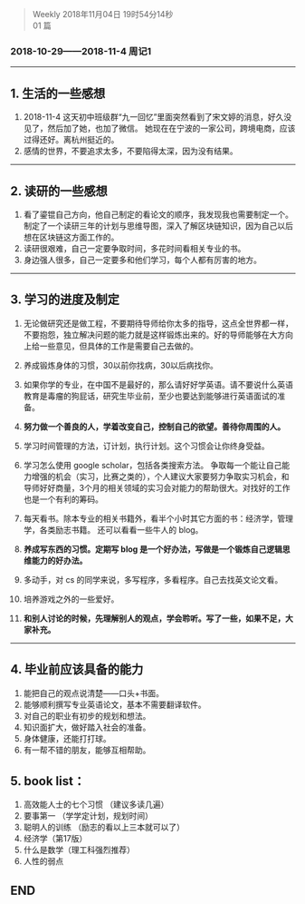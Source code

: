 > Weekly 
> 2018年11月04日 19时54分14秒   
> 01 篇  

### 2018-10-29——2018-11-4 周记1  
----------
## 1. 生活的一些感想  

 1. 2018-11-4 这天初中班级群“九一回忆”里面突然看到了宋文婷的消息，好久没见了，然后加了她，也加了微信。   她现在在宁波的一家公司，跨境电商，应该过得还好。离杭州挺近的。
2. 感情的世界，不要追求太多，不要陷得太深，因为没有结果。



----------
## 2. 读研的一些感想  

1. 看了鎏锟自己方向，他自己制定的看论文的顺序，我发现我也需要制定一个。制定了一个读研三年的计划与思维导图，深入了解区块链知识，因为自己以后想在区块链这方面工作的。
2. 读研很艰难，自己一定要争取时间，多花时间看相关专业的书。
3. 身边强人很多，自己一定要多和他们学习，每个人都有厉害的地方。

----------
## 3. 学习的进度及制定

1. 无论做研究还是做工程，不要期待导师给你太多的指导，这点全世界都一样，不要抱怨，独立解决问题的能力就是这样锻炼出来的。好的导师能够在大方向上给一些意见，但具体的工作是需要自己去做的。
2. 养成锻炼身体的习惯，30以前你找病，30以后病找你。

3. 如果你学的专业，在中国不是最好的，那么请好好学英语。请不要说什么英语教育是毒瘤的狗屁话，研究生毕业前，至少也要达到能够进行英语面试的准备。

4. **努力做一个善良的人，学着改变自己，控制自己的欲望。善待你周围的人。**

5. 学习时间管理的方法，订计划，执行计划。这个习惯会让你终身受益。

6. 学习怎么使用 google scholar，包括各类搜索方法。
争取每一个能让自己能力增强的机会（实习，比赛之类的），个人建议大家要努力争取实习机会，和导师好好商量，3个月的相关领域的实习会对能力的帮助很大。对找好的工作也是一个有利的筹码。

7. 每天看书。除本专业的相关书籍外，看半个小时其它方面的书：经济学，管理学，各类励志书籍。 还可以看看一些牛人的 blog。

8. **养成写东西的习惯。定期写 blog 是一个好办法，写做是一个锻炼自己逻辑思维能力的好办法。**

9. 多动手，对 cs 的同学来说，多写程序，多看程序。自己去找英文论文看。

10. 培养游戏之外的一些爱好。

11. **和别人讨论的时候，先理解别人的观点，学会聆听。写了一些，如果不足，大家补充。**


----------

## 4. 毕业前应该具备的能力

1. 能把自己的观点说清楚——口头+书面。
2. 能够顺利撰写专业英语论文，基本不需要翻译软件。
3. 对自己的职业有初步的规划和想法。
4. 知识面扩大，做好踏入社会的准备。
5. 身体健康，还能打打球。
6. 有一帮不错的朋友，能够互相帮助。

## 5. book list：
1. 高效能人士的七个习惯 （建议多读几遍）
2. 要事第一 （学学定计划，规划时间）
3. 聪明人的训练 （励志的看以上三本就可以了）
4. 经济学（第17版）
5. 什么是数学（理工科强烈推荐）
6. 人性的弱点


## END